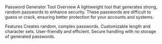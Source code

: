 Password Generator Tool
Overview
A lightweight tool that generates strong, random passwords to enhance security. These passwords are difficult to guess or crack, ensuring better protection for your accounts and systems.

Features
Creates random, complex passwords.
Customizable length and character sets.
User-friendly and efficient.
Secure handling with no storage of generated passwords.
